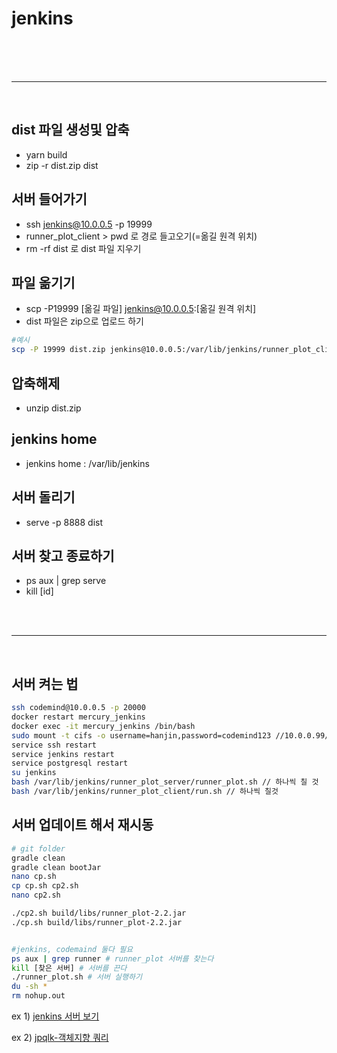 # jenkins

<br/><br/><br/>

---

<br/>

## dist 파일 생성및 압축

-   yarn build
-   zip -r dist.zip dist

## 서버 들어가기

-   ssh jenkins@10.0.0.5 -p 19999
-   runner_plot_client > pwd 로 경로 들고오기(=옮길 원격 위치)
-   rm -rf dist 로 dist 파일 지우기

## 파일 옮기기

-   scp -P19999 [옮길 파일] jenkins@10.0.0.5:[옮길 원격 위치]
-   dist 파일은 zip으로 업로드 하기

```bash
#예시
scp -P 19999 dist.zip jenkins@10.0.0.5:/var/lib/jenkins/runner_plot_client
```

## 압축해제

-   unzip dist.zip

## jenkins home

-   jenkins home : /var/lib/jenkins

## 서버 돌리기

-   serve -p 8888 dist

## 서버 찾고 종료하기

-   ps aux | grep serve
-   kill [id]

<br/><br/>

---

<br/>

## 서버 켜는 법

```bash
ssh codemind@10.0.0.5 -p 20000
docker restart mercury_jenkins
docker exec -it mercury_jenkins /bin/bash
sudo mount -t cifs -o username=hanjin,password=codemind123 //10.0.0.99/temp /mnt/alex
service ssh restart
service jenkins restart
service postgresql restart
su jenkins
bash /var/lib/jenkins/runner_plot_server/runner_plot.sh // 하나씩 칠 것
bash /var/lib/jenkins/runner_plot_client/run.sh // 하나씩 칠것
```

## 서버 업데이트 해서 재시동

```bash
# git folder
gradle clean
gradle clean bootJar
nano cp.sh
cp cp.sh cp2.sh
nano cp2.sh

./cp2.sh build/libs/runner_plot-2.2.jar
./cp.sh build/libs/runner_plot-2.2.jar


#jenkins, codemaind 둘다 필요
ps aux | grep runner # runner_plot 서버를 찾는다
kill [찾은 서버] # 서버를 끈다
./runner_plot.sh # 서버 실행하기
du -sh *
rm nohup.out

```

ex 1) [jenkins 서버 보기](http://10.0.0.5:18888/)

ex 2) [jpqlk-객체지향 쿼리](https://velog.io/@yu-jin-song/JPA-Chapter-10.-%EA%B0%9D%EC%B2%B4%EC%A7%80%ED%96%A5-%EC%BF%BC%EB%A6%AC-%EC%96%B8%EC%96%B4-1-JPQL)
